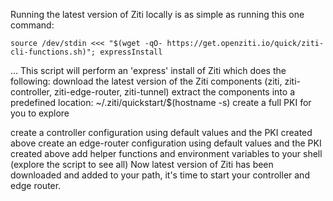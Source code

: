 Running the latest version of Ziti locally is as simple as running this one command:

```
source /dev/stdin <<< "$(wget -qO- https://get.openziti.io/quick/ziti-cli-functions.sh)"; expressInstall
```

... This script will perform an 'express' install of Ziti which does the following:
download the latest version of the Ziti components (ziti, ziti-controller, ziti-edge-router, ziti-tunnel)
extract the components into a predefined location: ~/.ziti/quickstart/$(hostname -s)
create a full PKI for you to explore

create a controller configuration using default values and the PKI created above
create an edge-router configuration using default values and the PKI created above
add helper functions and environment variables to your shell (explore the script to see all)
Now latest version of Ziti has been downloaded and added to your path, it's time to start your controller and edge router.